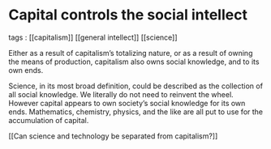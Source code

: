 # Capital controls the social intellect

tags
: [[capitalism]] [[general intellect]] [[science]]

Either as a result of capitalism&rsquo;s totalizing nature, or as a result of owning the means of production, capitalism also owns social knowledge, and to its own ends.

Science, in its most broad definition, could be described as the collection of all social knowledge. We literally do not need to reinvent the wheel. However capital appears to own society&rsquo;s social knowledge for its own ends. Mathematics, chemistry, physics, and the like are all put to use for the accumulation of capital.

[[Can science and technology be separated from capitalism?]]
